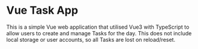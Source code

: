 # Vue Task App

This is a simple Vue web application that utilised Vue3 with TypeScript to allow users to create and manage Tasks for the day. This does not include local storage or user accounts, so all Tasks are lost on reload/reset.
